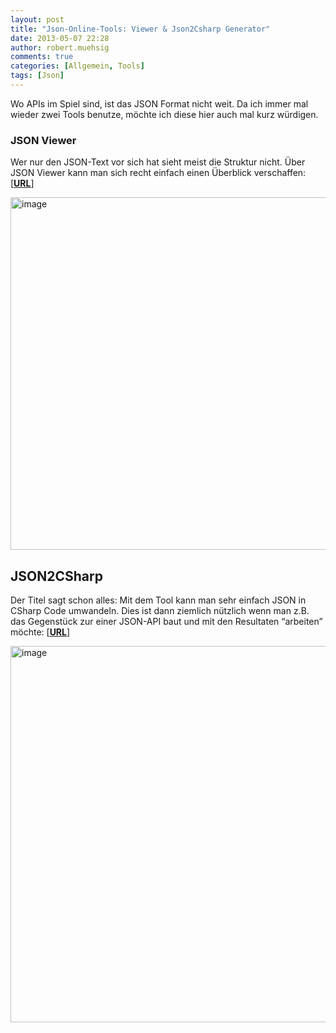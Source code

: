 ```yaml
---
layout: post
title: "Json-Online-Tools: Viewer & Json2Csharp Generator"
date: 2013-05-07 22:28
author: robert.muehsig
comments: true
categories: [Allgemein, Tools]
tags: [Json]
---
```

<p>Wo APIs im Spiel sind, ist das JSON Format nicht weit. Da ich immer mal wieder zwei Tools benutze, möchte ich diese hier auch mal kurz würdigen.</p> <h3>JSON Viewer</h3> <p> Wer nur den JSON-Text vor sich hat sieht meist die Struktur nicht. Über JSON Viewer kann man sich recht einfach einen Überblick verschaffen: [<a href="http://jsonviewer.stack.hu/"><strong>URL</strong></a>]</p> <p><a href="http://jsonviewer.stack.hu/"><img title="image" style="border-top: 0px; border-right: 0px; border-bottom: 0px; border-left: 0px; display: inline" border="0" alt="image" src="{{BASE_PATH}}/assets/wp-images/image1837.png" width="568" height="564"></a> </p> <h2>JSON2CSharp</h2> <p>Der Titel sagt schon alles: Mit dem Tool kann man sehr einfach JSON in CSharp Code umwandeln. Dies ist dann ziemlich nützlich wenn man z.B. das Gegenstück zur einer JSON-API baut und mit den Resultaten “arbeiten” möchte: [<strong><a href="http://json2csharp.com/">URL</a></strong>]</p> <p><a href="http://json2csharp.com/"><img title="image" style="border-top: 0px; border-right: 0px; border-bottom: 0px; border-left: 0px; display: inline" border="0" alt="image" src="{{BASE_PATH}}/assets/wp-images/image1838.png" width="560" height="602"></a></p>
